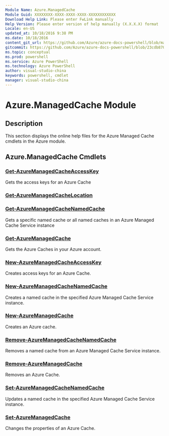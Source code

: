 ```yaml
---
Module Name: Azure.ManagedCache
Module Guid: XXXXXXXX-XXXX-XXXX-XXXX-XXXXXXXXXXXX
Download Help Link: Please enter FwLink manually
Help Version: Please enter version of help manually (X.X.X.X) format
Locale: en-US
updated_at: 10/18/2016 9:38 PM
ms.date: 10/18/2016
content_git_url: https://github.com/Azure/azure-docs-powershell/blob/master/azureps-cmdlets-docs/ServiceManagement/Azure.ManagedCache/v0.9.8/Azure.ManagedCache.md
gitcommit: https://github.com/Azure/azure-docs-powershell/blob/23cdb8705d4ab9807c0e21b238f3b134a7d49c7d/azureps-cmdlets-docs/ServiceManagement/Azure.ManagedCache/v0.9.8/Azure.ManagedCache.md
ms.topic: conceptual
ms.prod: powershell
ms.service: Azure PowerShell
ms.technology: Azure PowerShell
author: visual-studio-china
keywords: powershell, cmdlet
manager: visual-studio-china
---
```


# Azure.ManagedCache Module
## Description
This section displays the online help files for the Azure Managed Cache cmdlets in the Azure module.

## Azure.ManagedCache Cmdlets
### [Get-AzureManagedCacheAccessKey](.\Get-AzureManagedCacheAccessKey.md)
Gets the access keys for an Azure Cache


### [Get-AzureManagedCacheLocation](.\Get-AzureManagedCacheLocation.md)



### [Get-AzureManagedCacheNamedCache](.\Get-AzureManagedCacheNamedCache.md)
Gets a specific named cache or all named caches in an Azure Managed Cache Service instance


### [Get-AzureManagedCache](.\Get-AzureManagedCache.md)
Gets the Azure Caches in your Azure account.


### [New-AzureManagedCacheAccessKey](.\New-AzureManagedCacheAccessKey.md)
Creates access keys for an Azure Cache.


### [New-AzureManagedCacheNamedCache](.\New-AzureManagedCacheNamedCache.md)
Creates a named cache in the specified Azure Managed Cache Service instance.


### [New-AzureManagedCache](.\New-AzureManagedCache.md)
Creates an Azure cache.


### [Remove-AzureManagedCacheNamedCache](.\Remove-AzureManagedCacheNamedCache.md)
Removes a named cache from an Azure Managed Cache Service instance.


### [Remove-AzureManagedCache](.\Remove-AzureManagedCache.md)
Removes an Azure Cache.


### [Set-AzureManagedCacheNamedCache](.\Set-AzureManagedCacheNamedCache.md)
Updates a named cache in the specified Azure Managed Cache Service instance.


### [Set-AzureManagedCache](.\Set-AzureManagedCache.md)
Changes the properties of an Azure Cache.



